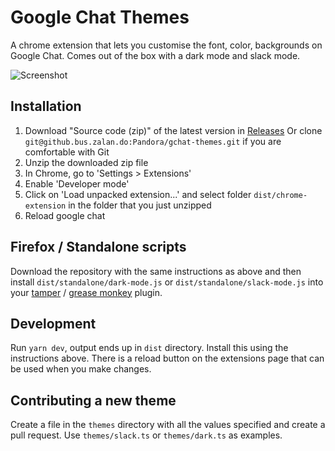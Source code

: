 # Google Chat Themes
A chrome extension that lets you customise the font, color, backgrounds on Google Chat.
Comes out of the box with a dark mode and slack mode.

![Screenshot](https://media.giphy.com/media/QyztI0D81FHvcfTPuc/giphy.gif)

## Installation
1. Download "Source code (zip)" of the latest version in [Releases](https://github.bus.zalan.do/Pandora/gchat-themes/releases)
Or clone `git@github.bus.zalan.do:Pandora/gchat-themes.git` if you are comfortable with Git
2. Unzip the downloaded zip file
3. In Chrome, go to 'Settings > Extensions'
4. Enable 'Developer mode'
5. Click on 'Load unpacked extension...' and select folder `dist/chrome-extension` in the folder that you just unzipped
6. Reload google chat

## Firefox / Standalone scripts
Download the repository with the same instructions as above and then install `dist/standalone/dark-mode.js` or `dist/standalone/slack-mode.js` into your [tamper](https://addons.mozilla.org/en-US/firefox/addon/tampermonkey/) / [grease monkey](https://addons.mozilla.org/en-US/firefox/addon/greasemonkey/) plugin.

## Development
Run `yarn dev`, output ends up in `dist` directory. Install this using the instructions above.
There is a reload button on the extensions page that can be used when you make changes.

## Contributing a new theme
Create a file in the `themes` directory with all the values specified and create a pull request.
Use `themes/slack.ts` or `themes/dark.ts` as examples.
